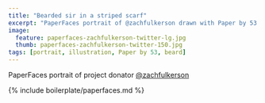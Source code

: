 ```yaml
---
title: "Bearded sir in a striped scarf"
excerpt: "PaperFaces portrait of @zachfulkerson drawn with Paper by 53 on an iPad."
image: 
  feature: paperfaces-zachfulkerson-twitter-lg.jpg
  thumb: paperfaces-zachfulkerson-twitter-150.jpg
tags: [portrait, illustration, Paper by 53, beard]
---
```


PaperFaces portrait of project donator [@zachfulkerson](http://twitter.com/zachfulkerson)

{% include boilerplate/paperfaces.md %}